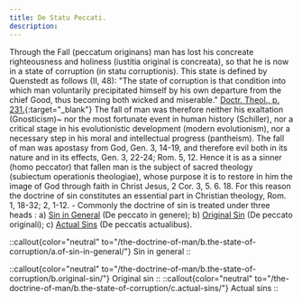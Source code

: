 ```yaml
---
title: De Statu Peccati.
description: 
---
```


Through the Fall (peccatum originans) man has lost his concreate righteousness and holiness (iustitia original is concreata), so that he is now in a state of corruption (in statu corruptionis). This state is defined by Quenstedt as follows (II, 48): "The state of corruption is that condition into which man voluntarily precipitated himself by his own departure from the chief Good, thus becoming both wicked and miserable." [Doctr. Theol., p. 231.](https://archive.org/details/doctrinaltheolog00schmuoft/page/n237/mode/2up){:target="_blank"} The fall of man was therefore neither his exaltation (Gnosticism)~ nor the most fortunate event in human history (Schiller), nor a critical stage in his evolutionistic development (modern evolutionism), nor a necessary step in his moral and intellectual progress (pantheism). The fall of man was apostasy from God, Gen. 3, 14-19, and therefore evil both in its nature and in its effects, Gen. 3, 22-24; Rom. 5, 12. Hence it is as a sinner (homo peccator) that fallen man is the subject of sacred theology (subiectum operationis theologiae), whose purpose it is to restore in him the image of God through faith in Christ Jesus, 2 Cor. 3, 5. 6. 18. For this reason the doctrine of sin constitutes an essential part in Christian theology, Rom. 1, 18-32; 2, 1-12. - Commonly the doctrine of sin is treated under three heads : a) [Sin in General](b.the-state-of-corruption/a.of-sin-in-general) (De peccato in genere); b) [Original Sin](b.the-state-of-corruption/b.original-sin) (De peccato originali); c) [Actual Sins](b.the-state-of-corruption/c.actual-sins) (De peccatis actualibus).

::callout{color="neutral" to="/the-doctrine-of-man/b.the-state-of-corruption/a.of-sin-in-general/"}
Sin in general
::

::callout{color="neutral" to="/the-doctrine-of-man/b.the-state-of-corruption/b.original-sin/"}
Original sin
::
::callout{color="neutral" to="/the-doctrine-of-man/b.the-state-of-corruption/c.actual-sins/"}
Actual sins
::

